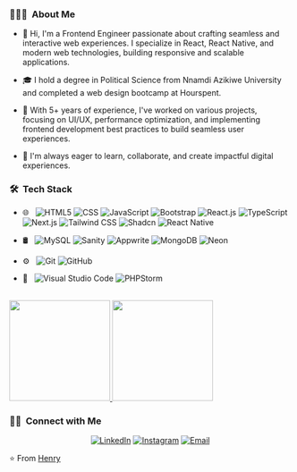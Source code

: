 
<h3> 👨🏻‍💻 &nbsp;About Me </h3>

- 👋 Hi, I'm a Frontend Engineer passionate about crafting seamless and interactive web experiences.
      I specialize in React, React Native, and modern web technologies, building responsive and scalable applications.
  
- 🎓 I hold a degree in Political Science from Nnamdi Azikiwe University and completed a web design bootcamp at Hourspent.
  
- 💼 With 5+ years of experience, I've worked on various projects, focusing on UI/UX, performance optimization, and implementing
     frontend development best practices to build seamless user experiences.
  
- 🚀 I'm always eager to learn, collaborate, and create impactful digital experiences.

<h3> 🛠 &nbsp;Tech Stack</h3>

- 🌐 &nbsp;
  ![HTML5](https://img.shields.io/badge/-HTML5-333333?style=flat&logo=HTML5)
  ![CSS](https://img.shields.io/badge/-CSS-333333?style=flat&logo=CSS3&logoColor=1572B6)
  ![JavaScript](https://img.shields.io/badge/-JavaScript-333333?style=flat&logo=javascript)
  ![Bootstrap](https://img.shields.io/badge/-Bootstrap-333333?style=flat&logo=bootstrap&logoColor=563D7C)
  ![React.js](https://img.shields.io/badge/-React-333333?style=flat&logo=react)
  ![TypeScript](https://img.shields.io/badge/-TypeScript-333333?style=flat&logo=typescript)
  ![Next.js](https://img.shields.io/badge/-Next.js-333333?style=flat&logo=next.js)
  ![Tailwind CSS](https://img.shields.io/badge/-Tailwind_CSS-333333?style=flat&logo=tailwind-css)
  ![Shadcn](https://img.shields.io/badge/-Shadcn-333333?style=flat&logo=shadcn&logoColor=white)
  ![React Native](https://img.shields.io/badge/-React%20Native-333333?style=flat&logo=react&logoColor=61DAFB) 

- 🛢 &nbsp;
  ![MySQL](https://img.shields.io/badge/-MySQL-333333?style=flat&logo=mysql)
  ![Sanity](https://img.shields.io/badge/-Sanity-333333?style=flat&logo=sanity&logoColor=FF473A)
  ![Appwrite](https://img.shields.io/badge/-Appwrite-333333?style=flat&logo=appwrite&logoColor=F02E65)
  ![MongoDB](https://img.shields.io/badge/-MongoDB-333333?style=flat&logo=mongodb&logoColor=47A248)
  ![Neon](https://img.shields.io/badge/-Neon-333333?style=flat&logo=neon&logoColor=00E599)

- ⚙️ &nbsp;
  ![Git](https://img.shields.io/badge/-Git-333333?style=flat&logo=git)
  ![GitHub](https://img.shields.io/badge/-GitHub-333333?style=flat&logo=github)
- 🔧 &nbsp;
  ![Visual Studio Code](https://img.shields.io/badge/-Visual%20Studio%20Code-333333?style=flat&logo=visual-studio-code&logoColor=007ACC)
  ![PHPStorm](https://img.shields.io/badge/-PHPStorm-333333?style=flat)
  
<br/>
 
<a href="https://github.com/Henryking98/">
  <img height="180em" src="https://github-readme-stats.vercel.app/api?username=Henryking98&theme=buefy&show_icons=true" />
  <img height="180em" src="https://github-readme-stats.vercel.app/api/top-langs/?username=Henryking98&theme=buefy&layout=compact" />
</a>

<br/>

<h3> 🤝🏻 &nbsp;Connect with Me </h3>

<p align="center">
<a href="https://www.linkedin.com/in/chinwendu-uzodinma/"><img alt="LinkedIn" src="https://img.shields.io/badge/LinkedIn-%20Henry%20King-blue?style=flat-square&logo=linkedin"></a>
<a href="https://www.instagram.com/uzodinmachinwendu/"><img alt="Instagram" src="https://img.shields.io/badge/Instagram-Uzodinma-blue?style=flat-square&logo=instagram"></a>
<a href="Henixtech@gmail.com"><img alt="Email" src="https://img.shields.io/badge/Email-Henixtech@gmail.com-blue?style=flat-square&logo=gmail"></a>
</p>

⭐️ From [Henry](https://github.com/Henryking98/)
